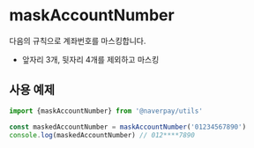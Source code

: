 # maskAccountNumber

다음의 규칙으로 계좌번호를 마스킹합니다.

- 앞자리 3개, 뒷자리 4개를 제외하고 마스킹

## 사용 예제

```typescript
import {maskAccountNumber} from '@naverpay/utils'

const maskedAccountNumber = maskAccountNumber('01234567890')
console.log(maskedAccountNumber) // 012****7890
```
